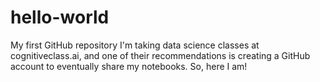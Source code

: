 # hello-world
My first GitHub repository
I'm taking data science classes at cognitiveclass.ai, and one of their recommendations is creating a GitHub account to eventually share my notebooks. So, here I am!
